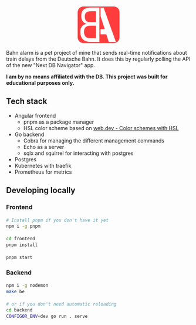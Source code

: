 <p align="center">
    <img style="margin: auto" alt="Bahn Alarm Logo" height="100" src="frontend/src/assets/logo.svg">
</p>

Bahn alarm is a pet project of mine that sends real-time notifications about train delays from the Deutsche Bahn.
It does this by regularly polling the API of the new "Next DB Navigator" app.

**I am by no means affiliated with the DB. This project was built for educational purposes only.**

## Tech stack

- Angular frontend
  - pnpm as a package manager
  - HSL color scheme based on [web.dev - Color schemes with HSL](https://web.dev/patterns/theming/)
- Go backend
  - Cobra for managing the different management commands
  - Echo as a server
  - sqlx and squirrel for interacting with postgres
- Postgres
- Kubernetes with traefik
- Prometheus for metrics

## Developing locally

### Frontend

```bash
# Install pnpm if you don't have it yet
npm i -g pnpm

cd frontend
pnpm install

pnpm start
```

### Backend

```bash
npm i -g nodemon
make be

# or if you don't need automatic reloading
cd backend
CONFIGOR_ENV=dev go run . serve
```